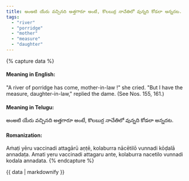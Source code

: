 ```yaml
---
title: అంఅటి యేరు వచ్చినది అత్తగారూ అంటే, కొలబుర్ర నాచేతిలో వున్నది కోడలా అన్నదట.
tags:
  - "river"
  - "porridge"
  - "mother"
  - "measure"
  - "daughter"
---
```


{% capture data %}
#### Meaning in English:
"A river of porridge has come, mother-in-law !" she cried. "But I have the measure, daughter-in-law," replied the dame.
(See Nos. 155, 161.)

#### Meaning in Telugu:
అంఅటి యేరు వచ్చినది అత్తగారూ అంటే, కొలబుర్ర నాచేతిలో వున్నది కోడలా అన్నదట.

#### Romanization:
Aṁaṭi yēru vaccinadi attagārū aṇṭē, kolaburra nācētilō vunnadi kōḍalā annadaṭa.
Amati yeru vaccinadi attagaru ante, kolaburra nacetilo vunnadi kodala annadata.
{% endcapture %}

{{ data | markdownify }}

